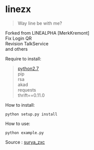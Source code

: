 # linezx
> Way line be with me?

Forked from LINEALPHA [MerkKremont]<br />
Fix Login QR<br />
Revision TalkService<br />
and others<br />

Require to install:

> [python2.7](https://www.python.org/downloads/release/python-2713/)<br />
> pip<br />
> rsa<br />
> akad<br />
> requests<br />
> thrift==0.11.0<br />

How to install:
```
python setup.py install
```
How to use:
```
python example.py
```

Source :
[surya_zxc](https://www.instagram.com/surya_zxc/)<br />
